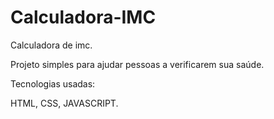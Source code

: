 # Calculadora-IMC
Calculadora de imc.


Projeto simples para ajudar pessoas a verificarem sua saúde.


Tecnologias usadas:

HTML, CSS, JAVASCRIPT.
